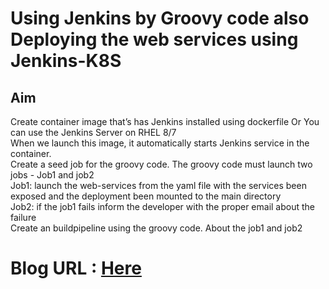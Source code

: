 # Using Jenkins by Groovy code also Deploying the web services using Jenkins-K8S

## Aim
Create container image that’s has Jenkins installed  using dockerfile  Or You can use the Jenkins Server on RHEL 8/7 </br>
When we launch this image, it automatically starts Jenkins service in the container.</br>
Create a seed job for the groovy code. The groovy code must launch two jobs - Job1 and job2 </br>
Job1: launch the web-services from the yaml file with the services been exposed and the deployment been mounted to the main directory</br>
Job2: if the job1 fails inform the developer with the proper email about the failure</br>
Create an buildpipeline using the groovy code. About the job1 and job2</br>

# Blog URL : [Here](https://thesocialcomment.com/project/full/Using-Jenkins-by-Groovy-code-also-Deploying-the-web-services-using-Jenkins-K8S?pid=5f278a8ca561f35485d3f83a)
